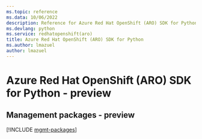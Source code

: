 ```yaml
---
ms.topic: reference
ms.data: 10/06/2022
description: Reference for Azure Red Hat OpenShift (ARO) SDK for Python
ms.devlang: python
ms.service: redhatopenshift(aro)
title: Azure Red Hat OpenShift (ARO) SDK for Python
ms.author: lmazuel
author: lmazuel
---
```

# Azure Red Hat OpenShift (ARO) SDK for Python - preview

## Management packages - preview
[!INCLUDE [mgmt-packages](red-hat-openshift-(aro)-mgmt-index.md)]
